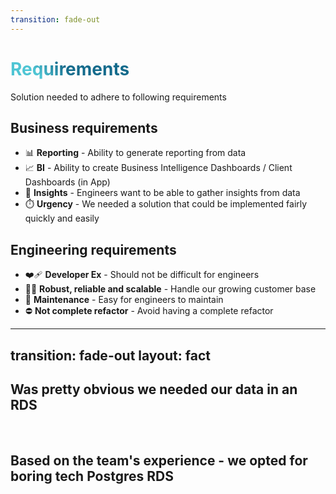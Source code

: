 ```yaml
---
transition: fade-out
---
```


# Requirements

Solution needed to adhere to following requirements

<div grid="~ cols-2 gap-2" m="t-2">
<div>

## Business requirements

- 📊 **Reporting** - Ability to generate reporting from data
- 📈 **BI** - Ability to create Business Intelligence Dashboards / Client Dashboards (in App)
- 🩻 **Insights** - Engineers want to be able to gather insights from data
- ⏱️ **Urgency** - We needed a solution that could be implemented fairly quickly and easily
</div>
<div>

## Engineering requirements

- ❤️‍🩹 **Developer Ex** - Should not be difficult for engineers
- 🏋️‍♀️ **Robust, reliable and scalable** - Handle our growing customer base
- 🧹 **Maintenance** - Easy for engineers to maintain
- ⛔️ **Not complete refactor** - Avoid having a complete refactor


</div>
</div>

<style>
h1 {
  background-color: #2B90B6;
  background-image: linear-gradient(45deg, #4EC5D4 10%, #146b8c 20%);
  background-size: 100%;
  -webkit-background-clip: text;
  -moz-background-clip: text;
  -webkit-text-fill-color: transparent;
  -moz-text-fill-color: transparent;
}
</style>

---
transition: fade-out
layout: fact
---

<div><h2>Was pretty obvious we needed our data in an RDS</h2></div>
<br/>
<div v-click><h2>Based on the team's experience - we opted for boring tech Postgres RDS</h2></div>